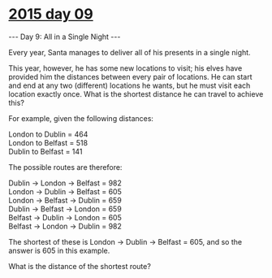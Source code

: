 # [2015 day 09](https://adventofcode.com/2015/day/9)

--- Day 9: All in a Single Night ---

Every year, Santa manages to deliver all of his presents in a single night.



This year, however, he has some new locations to visit; his elves have provided him the distances between every pair of locations.  He can start and end at any two (different) locations he wants, but he must visit each location exactly once.  What is the shortest distance he can travel to achieve this?



For example, given the following distances:



London to Dublin = 464\
London to Belfast = 518\
Dublin to Belfast = 141



The possible routes are therefore:



Dublin -> London -> Belfast = 982\
London -> Dublin -> Belfast = 605\
London -> Belfast -> Dublin = 659\
Dublin -> Belfast -> London = 659\
Belfast -> Dublin -> London = 605\
Belfast -> London -> Dublin = 982



The shortest of these is London -> Dublin -> Belfast = 605, and so the answer is 605 in this example.



What is the distance of the shortest route?



